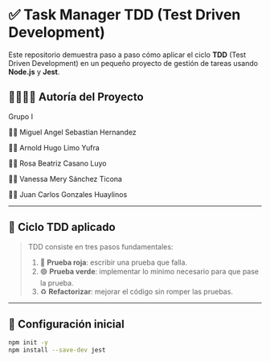 # ✅ Task Manager TDD (Test Driven Development)

Este repositorio demuestra paso a paso cómo aplicar el ciclo **TDD** (Test Driven Development) en un pequeño proyecto de gestión de tareas usando **Node.js** y **Jest**.

## 👨‍👩‍👧‍👦 Autoría del Proyecto

Grupo I

👨‍💻 Miguel Angel Sebastian Hernandez

👨‍💻 Arnold Hugo Limo Yufra

👩‍💻 Rosa Beatriz Casano Luyo

👩‍💻 Vanessa Mery Sánchez Ticona

👨‍💻 Juan Carlos Gonzales Huaylinos

---

## 🔁 Ciclo TDD aplicado

> TDD consiste en tres pasos fundamentales:
> 1. 🔴 **Prueba roja**: escribir una prueba que falla.
> 2. 🟢 **Prueba verde**: implementar lo mínimo necesario para que pase la prueba.
> 3. ♻️ **Refactorizar**: mejorar el código sin romper las pruebas.

---

## 🔧 Configuración inicial

```bash
npm init -y
npm install --save-dev jest
